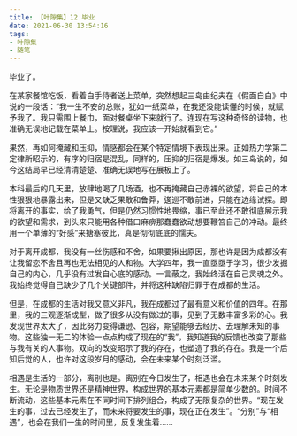 ```yaml
---
title: 【叶隙集】12 毕业
date: 2021-06-30 13:54:16
tags:
- 叶隙集
- 随笔
---
```


毕业了。

<!--more-->

在某家餐馆吃饭，看着白手侍者送上菜单，突然想起三岛由纪夫在《假面自白》中说的一段话：“我一生不安的总账，犹如一纸菜单，在我还没能读懂的时候，就赋予我了。我只需围上餐巾，面对餐桌坐下来就行了。连现在写这种奇怪的读物，也准确无误地记载在菜单上。按理说，我应该一开始就看到它。”

果然，再如何掩藏和压抑，情感都会在某个特定情境下表现出来。正如热力学第二定律所昭示的，有序的归宿是混乱，同样的，压抑的归宿是爆发。如三岛说的，如今这结局早已经清清楚楚、准确无误地写在展板上了。

本科最后的几天里，放肆地喝了几场酒，也不再掩藏自己赤裸的欲望，将自己的本性狠狠地暴露出来，但是又缺乏果敢和鲁莽，逡巡不敢前进，只能在边缘试探。即将离开的事实，给了我勇气，但是仍然习惯性地畏缩，事已至此还不敢彻底展示我的欲望和需求，到头来只能用各种借口麻痹那蠢蠢欲动想要鞭笞自己的冲动。最终用一个单薄的“好感”来搪塞彼此，真是彻彻底底的懦夫。

对于离开成都，我没有一丝伤感和不舍，如果要揪出原因，那也许是因为成都没有让我留恋不舍且再也无法相见的人和物。大学四年，我一直亟亟于学习，很少发掘自己的内心，几乎没有过发自心底的感动。一言蔽之，我始终活在自己灵魂之外。我始终觉得自己缺少了几个关键部件，并将这种缺陷归罪于在成都的生活。

但是，在成都的生活对我又意义非凡，我在成都过了最有意义和价值的四年。在那里，我的三观逐渐成型，做了很多从没有做过的事，见到了无数丰富多彩的心。我发现世界太大了，因此努力变得谦逊、包容，期望能够去经历、去理解未知的事物。这些独一无二的体验一点点构成了现在的“我”，我知道我的反馈也改变了那些与我有关的人事物。双向的改变昭示了我的存在，也塑造了我的存在。我是一个后知后觉的人，也许对这段岁月的感动，会在未来某个时刻泛滥。

相遇是生活的一部分，离别也是。离别在今日发生了，相遇也会在未来某个时刻发生。无论是物质世界还是精神世界，构成世界的基本元素都是简单少数的。时间不断流动，这些基本元素在不同时间下排列组合，构成了无限复杂的世界。“现在发生的事，过去已经发生了，而未来将要发生的事，现在正在发生”。“分别”与“相遇”，也会在我们一生的时间里，反复发生着……
